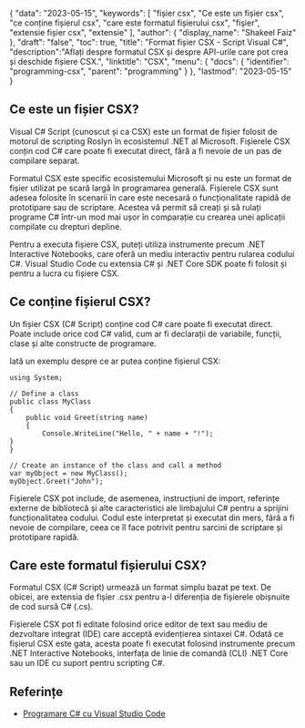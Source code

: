 {
"data": "2023-05-15",
  "keywords": [
"fișier csx",
"Ce este un fișier csx",
"ce conține fișierul csx",
"care este formatul fișierului csx",
"fişier",
"extensie fișier csx",
"extensie"
],
  "author": {
"display_name": "Shakeel Faiz"
},
"draft": "false",
"toc": true,
"title": "Format fișier CSX - Script Visual C#",
  "description":"Aflați despre formatul CSX și despre API-urile care pot crea și deschide fișiere CSX.",
  "linktitle": "CSX",
  "menu": {
    "docs": {
      "identifier": "programming-csx",
      "parent": "programming"
}
},
"lastmod": "2023-05-15"
}

## Ce este un fișier CSX?

Visual C# Script (cunoscut și ca CSX) este un format de fișier folosit de motorul de scripting Roslyn în ecosistemul .NET al Microsoft. Fișierele CSX conțin cod C# care poate fi executat direct, fără a fi nevoie de un pas de compilare separat.

Formatul CSX este specific ecosistemului Microsoft și nu este un format de fișier utilizat pe scară largă în programarea generală. Fișierele CSX sunt adesea folosite în scenarii în care este necesară o funcționalitate rapidă de prototipare sau de scriptare. Acestea vă permit să creați și să rulați programe C# într-un mod mai ușor în comparație cu crearea unei aplicații compilate cu drepturi depline.

Pentru a executa fișiere CSX, puteți utiliza instrumente precum .NET Interactive Notebooks, care oferă un mediu interactiv pentru rularea codului C#. Visual Studio Code cu extensia C# și .NET Core SDK poate fi folosit și pentru a lucra cu fișiere CSX.

## Ce conține fișierul CSX?

Un fișier CSX (C# Script) conține cod C# care poate fi executat direct. Poate include orice cod C# valid, cum ar fi declarații de variabile, funcții, clase și alte constructe de programare.

Iată un exemplu despre ce ar putea conține fișierul CSX:

```
using System;

// Define a class
public class MyClass
{
    public void Greet(string name)
    {
        Console.WriteLine("Hello, " + name + "!");
}
}

// Create an instance of the class and call a method
var myObject = new MyClass();
myObject.Greet("John");

```

Fișierele CSX pot include, de asemenea, instrucțiuni de import, referințe externe de bibliotecă și alte caracteristici ale limbajului C# pentru a sprijini funcționalitatea codului. Codul este interpretat și executat din mers, fără a fi nevoie de compilare, ceea ce îl face potrivit pentru sarcini de scriptare și prototipare rapidă.

## Care este formatul fișierului CSX?

Formatul CSX (C# Script) urmează un format simplu bazat pe text. De obicei, are extensia de fișier .csx pentru a-l diferenția de fișierele obișnuite de cod sursă C# (.cs).

Fișierele CSX pot fi editate folosind orice editor de text sau mediu de dezvoltare integrat (IDE) care acceptă evidențierea sintaxei C#. Odată ce fișierul CSX este gata, acesta poate fi executat folosind instrumente precum .NET Interactive Notebooks, interfața de linie de comandă (CLI) .NET Core sau un IDE cu suport pentru scripting C#.

## Referințe
* [Programare C# cu Visual Studio Code](https://code.visualstudio.com/docs/languages/csharp)

